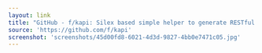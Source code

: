 ```yaml
---
layout: link
title: "GitHub - f/kapi: Silex based simple helper to generate RESTful API's and applications, requires PHP 5.4."
source: 'https://github.com/f/kapi'
screenshot: 'screenshots/45d00fd8-6021-4d3d-9827-4bb0e7471c05.jpg'
---
```


